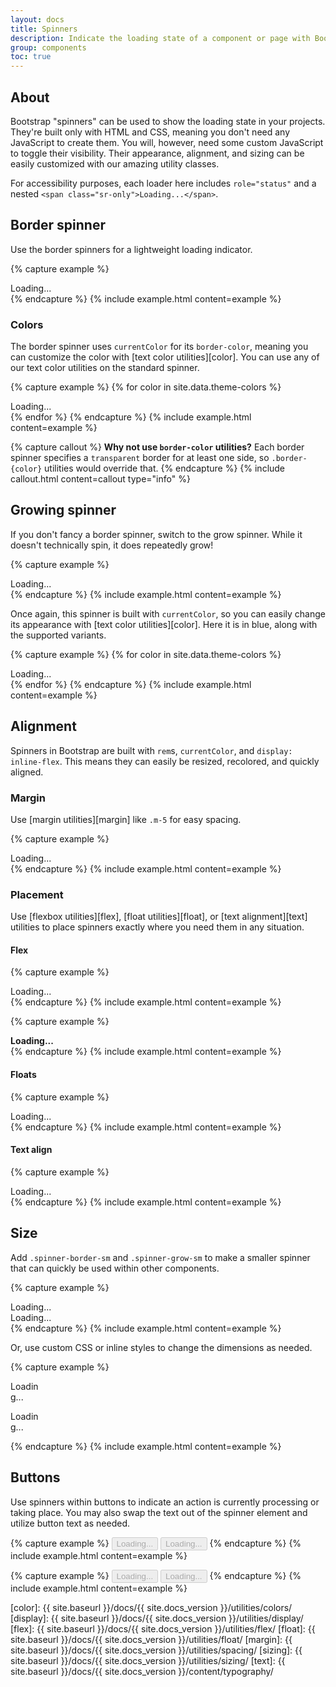 ```yaml
---
layout: docs
title: Spinners
description: Indicate the loading state of a component or page with Bootstrap spinners, built entirely with HTML, CSS, and no JavaScript.
group: components
toc: true
---
```


## About

Bootstrap "spinners" can be used to show the loading state in your projects. They're built only with HTML and CSS, meaning you don't need any JavaScript to create them. You will, however, need some custom JavaScript to toggle their visibility. Their appearance, alignment, and sizing can be easily customized with our amazing utility classes.

For accessibility purposes, each loader here includes `role="status"` and a nested `<span class="sr-only">Loading...</span>`.

## Border spinner

Use the border spinners for a lightweight loading indicator.

{% capture example %}
<div class="spinner-border" role="status">
  <span class="sr-only">Loading...</span>
</div>
{% endcapture %}
{% include example.html content=example %}

### Colors

The border spinner uses `currentColor` for its `border-color`, meaning you can customize the color with [text color utilities][color]. You can use any of our text color utilities on the standard spinner.

{% capture example %}
{% for color in site.data.theme-colors %}
<div class="spinner-border text-{{ color.name }}" role="status">
  <span class="sr-only">Loading...</span>
</div>{% endfor %}
{% endcapture %}
{% include example.html content=example %}

{% capture callout %}
**Why not use `border-color` utilities?** Each border spinner specifies a `transparent` border for at least one side, so `.border-{color}` utilities would override that.
{% endcapture %}
{% include callout.html content=callout type="info" %}

## Growing spinner

If you don't fancy a border spinner, switch to the grow spinner. While it doesn't technically spin, it does repeatedly grow!

{% capture example %}
<div class="spinner-grow" role="status">
  <span class="sr-only">Loading...</span>
</div>
{% endcapture %}
{% include example.html content=example %}

Once again, this spinner is built with `currentColor`, so you can easily change its appearance with [text color utilities][color]. Here it is in blue, along with the supported variants.

{% capture example %}
{% for color in site.data.theme-colors %}
<div class="spinner-grow text-{{ color.name }}" role="status">
  <span class="sr-only">Loading...</span>
</div>{% endfor %}
{% endcapture %}
{% include example.html content=example %}

## Alignment

Spinners in Bootstrap are built with `rem`s, `currentColor`, and `display: inline-flex`. This means they can easily be resized, recolored, and quickly aligned.

### Margin

Use [margin utilities][margin] like `.m-5` for easy spacing.

{% capture example %}
<div class="spinner-border m-5" role="status">
  <span class="sr-only">Loading...</span>
</div>
{% endcapture %}
{% include example.html content=example %}

### Placement

Use [flexbox utilities][flex], [float utilities][float], or [text alignment][text] utilities to place spinners exactly where you need them in any situation.

#### Flex

{% capture example %}
<div class="d-flex justify-content-center">
  <div class="spinner-border" role="status">
    <span class="sr-only">Loading...</span>
  </div>
</div>
{% endcapture %}
{% include example.html content=example %}

{% capture example %}
<div class="d-flex align-items-center">
  <strong>Loading...</strong>
  <div class="spinner-border ml-auto" role="status" aria-hidden="true"></div>
</div>
{% endcapture %}
{% include example.html content=example %}

#### Floats

{% capture example %}
<div class="clearfix">
  <div class="spinner-border float-right" role="status">
    <span class="sr-only">Loading...</span>
  </div>
</div>
{% endcapture %}
{% include example.html content=example %}

#### Text align

{% capture example %}
<div class="text-center">
  <div class="spinner-border" role="status">
    <span class="sr-only">Loading...</span>
  </div>
</div>
{% endcapture %}
{% include example.html content=example %}

## Size

Add `.spinner-border-sm` and `.spinner-grow-sm` to make a smaller spinner that can quickly be used within other components.

{% capture example %}
<div class="spinner-border spinner-border-sm" role="status">
  <span class="sr-only">Loading...</span>
</div>
<div class="spinner-grow spinner-grow-sm" role="status">
  <span class="sr-only">Loading...</span>
</div>
{% endcapture %}
{% include example.html content=example %}

Or, use custom CSS or inline styles to change the dimensions as needed.

{% capture example %}
<div class="spinner-border" style="width: 3rem; height: 3rem;" role="status">
  <span class="sr-only">Loading...</span>
</div>
<div class="spinner-grow" style="width: 3rem; height: 3rem;" role="status">
  <span class="sr-only">Loading...</span>
</div>
{% endcapture %}
{% include example.html content=example %}

## Buttons

Use spinners within buttons to indicate an action is currently processing or taking place. You may also swap the text out of the spinner element and utilize button text as needed.

{% capture example %}
<button class="btn btn-secondary" type="button" disabled>
  <span class="spinner-border spinner-border-sm" role="status" aria-hidden="true"></span>
  <span class="sr-only">Loading...</span>
</button>
<button class="btn btn-secondary" type="button" disabled>
  <span class="spinner-border spinner-border-sm" role="status" aria-hidden="true"></span>
  Loading...
</button>
{% endcapture %}
{% include example.html content=example %}

{% capture example %}
<button class="btn btn-secondary" type="button" disabled>
  <span class="spinner-grow spinner-grow-sm" role="status" aria-hidden="true"></span>
  <span class="sr-only">Loading...</span>
</button>
<button class="btn btn-secondary" type="button" disabled>
  <span class="spinner-grow spinner-grow-sm" role="status" aria-hidden="true"></span>
  Loading...
</button>
{% endcapture %}
{% include example.html content=example %}


[color]:   {{ site.baseurl }}/docs/{{ site.docs_version }}/utilities/colors/
[display]: {{ site.baseurl }}/docs/{{ site.docs_version }}/utilities/display/
[flex]:    {{ site.baseurl }}/docs/{{ site.docs_version }}/utilities/flex/
[float]:   {{ site.baseurl }}/docs/{{ site.docs_version }}/utilities/float/
[margin]:  {{ site.baseurl }}/docs/{{ site.docs_version }}/utilities/spacing/
[sizing]:  {{ site.baseurl }}/docs/{{ site.docs_version }}/utilities/sizing/
[text]:    {{ site.baseurl }}/docs/{{ site.docs_version }}/content/typography/
